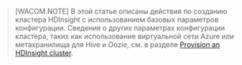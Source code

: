 > [WACOM.NOTE] В этой статье описаны действия по созданию кластера HDInsight с использованием базовых параметров конфигурации. Сведения о других параметрах конфигурации кластера, таких как использование виртуальной сети Azure или метахранилища для Hive и Oozie, см. в разделе [Provision an HDInsight cluster][Provision an HDInsight cluster].

  [Provision an HDInsight cluster]: http://azure.microsoft.com/ru-ru/documentation/articles/hdinsight-provision-clusters/
